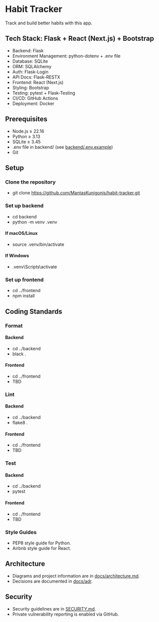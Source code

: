 # Habit Tracker
Track and build better habits with this app.

## Tech Stack: Flask + React (Next.js) + Bootstrap
- Backend: Flask
- Environment Management: python-dotenv + .env file
- Database: SQLite
- ORM: SQLAlchemy
- Auth: Flask-Login
- API Docs: Flask-RESTX
- Frontend: React (Next.js)
- Styling: Bootstrap
- Testing: pytest + Flask-Testing
- CI/CD: GitHub Actions
- Deployment: Docker

## Prerequisites
- Node.js ≥ 22.16
- Python ≥ 3.13
- SQLite ≥ 3.45
- .env file in backend/ (see [backend/.env.example](backend/.env.example))
- Git

## Setup
### Clone the repository
- git clone https://github.com/MantasKunigonis/habit-tracker.git
### Set up backend
- cd backend
- python -m venv .venv
#### If macOS/Linux
- source .venv/bin/activate
#### If Windows
- .venv\Scripts\activate
### Set up frontend
- cd ../frontend
- npm install

## Coding Standards
### Format
#### Backend
- cd ../backend
- black .
#### Frontend
- cd ../frontend
- TBD
### Lint
#### Backend
- cd ../backend
- flake8 .
#### Frontend
- cd ../frontend
- TBD
### Test
#### Backend
- cd ../backend
- pytest
#### Frontend
- cd ../frontend
- TBD

### Style Guides
- PEP8 style guide for Python.
- Airbnb style guide for React.

## Architecture
- Diagrams and project information are in [docs/architecture.md](docs/architecture.md).
- Decisions are documented in [docs/adr](docs/adr).

## Security
- Security guidelines are in [SECURITY.md](SECURITY.md).
- Private vulnerability reporting is enabled via GitHub.